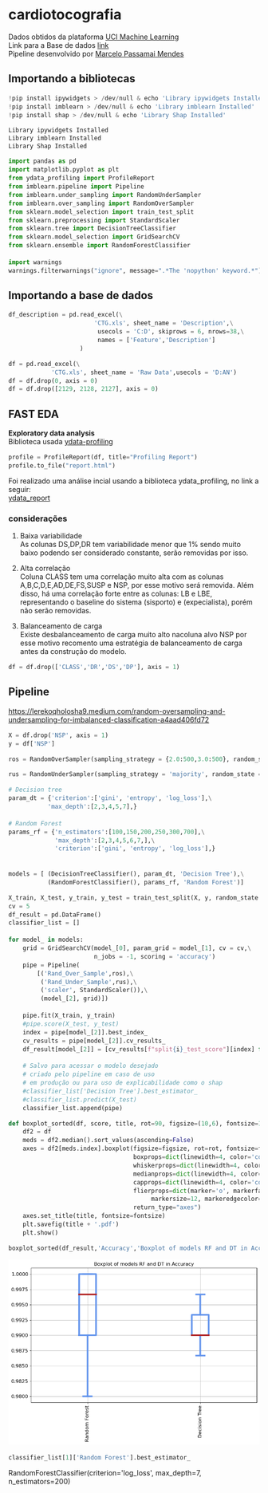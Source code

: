 # cardiotocografia
Dados obtidos da plataforma [UCI Machine Learning](https://archive.ics.uci.edu/)  
Link para a Base de dados [link](https://archive.ics.uci.edu/dataset/193/cardiotocography)  
Pipeline desenvolvido por [Marcelo Passamai Mendes](https://www.linkedin.com/in/marcelo-mendes/)  
## Importando a bibliotecas


```python
!pip install ipywidgets > /dev/null & echo 'Library ipywidgets Installed'
!pip install imblearn > /dev/null & echo 'Library imblearn Installed'
!pip install shap > /dev/null & echo 'Library Shap Installed'
```

    Library ipywidgets Installed
    Library imblearn Installed
    Library Shap Installed



```python
import pandas as pd
import matplotlib.pyplot as plt
from ydata_profiling import ProfileReport
from imblearn.pipeline import Pipeline
from imblearn.under_sampling import RandomUnderSampler
from imblearn.over_sampling import RandomOverSampler
from sklearn.model_selection import train_test_split
from sklearn.preprocessing import StandardScaler
from sklearn.tree import DecisionTreeClassifier
from sklearn.model_selection import GridSearchCV
from sklearn.ensemble import RandomForestClassifier

import warnings
warnings.filterwarnings("ignore", message=".*The 'nopython' keyword.*")
```

## Importando a base de dados


```python
df_description = pd.read_excel(\
                        'CTG.xls', sheet_name = 'Description',\
                         usecols = 'C:D', skiprows = 6, nrows=38,\
                         names = ['Feature','Description']      
                    )
```


```python
df = pd.read_excel(\
            'CTG.xls', sheet_name = 'Raw Data',usecols = 'D:AN')
df = df.drop(0, axis = 0)
df = df.drop([2129, 2128, 2127], axis = 0)
```

## FAST EDA
**Exploratory data analysis**  
Biblioteca usada [ydata-profiling](https://github.com/ydataai/ydata-profiling) 


```python
profile = ProfileReport(df, title="Profiling Report")
profile.to_file("report.html")
```

Foi realizado uma análise incial usando a biblioteca ydata_profiling, no link a seguir:  
[ydata_report](report.html)  

### considerações 
1. Baixa variabilidade  
As colunas DS,DP,DR tem variabilidade menor que 1% sendo muito baixo podendo ser considerado constante, serão removidas por isso.  

2. Alta correlação  
Coluna CLASS tem uma correlação muito alta com as colunas A,B,C,D,E,AD,DE,FS,SUSP e NSP, por esse motivo será removida. Além disso, há uma correlação forte entre as colunas: LB e LBE, representando o baseline do sistema (sisporto) e (expecialista), porém não serão removidas.  

3. Balanceamento de carga  
Existe desbalanceamento de carga muito alto nacoluna alvo NSP por esse motivo recomento uma estratégia de balanceamento de carga antes da construção do modelo.



```python
df = df.drop(['CLASS','DR','DS','DP'], axis = 1)
```

## Pipeline

https://lerekoqholosha9.medium.com/random-oversampling-and-undersampling-for-imbalanced-classification-a4aad406fd72


```python
X = df.drop('NSP', axis = 1)
y = df['NSP']
```


```python
ros = RandomOverSampler(sampling_strategy = {2.0:500,3.0:500}, random_state = 42)
```


```python
rus = RandomUnderSampler(sampling_strategy = 'majority', random_state = 42)
```


```python
# Decision tree
param_dt = {'criterion':['gini', 'entropy', 'log_loss'],\
           'max_depth':[2,3,4,5,7],}

# Random Forest
params_rf = {'n_estimators':[100,150,200,250,300,700],\
             'max_depth':[2,3,4,5,6,7,],\
             'criterion':['gini', 'entropy', 'log_loss'],}


models = [ (DecisionTreeClassifier(), param_dt, 'Decision Tree'),\
           (RandomForestClassifier(), params_rf, 'Random Forest')]
```


```python
X_train, X_test, y_train, y_test = train_test_split(X, y, random_state = 42)
cv = 5
df_result = pd.DataFrame()
classifier_list = []

for model_ in models:
    grid = GridSearchCV(model_[0], param_grid = model_[1], cv = cv,\
                        n_jobs = -1, scoring = 'accuracy')
    pipe = Pipeline(
        [('Rand_Over_Sample',ros),\
         ('Rand_Under_Sample',rus),\
         ('scaler', StandardScaler()),\
         (model_[2], grid)])

    pipe.fit(X_train, y_train)
    #pipe.score(X_test, y_test)
    index = pipe[model_[2]].best_index_
    cv_results = pipe[model_[2]].cv_results_
    df_result[model_[2]] = [cv_results[f"split{i}_test_score"][index] for i in range(cv)]
    
    # Salvo para acessar o modelo desejado
    # criado pelo pipeline em caso de uso
    # em produção ou para uso de explicabilidade como o shap
    #classifier_list['Decision Tree'].best_estimator_
    #classifier_list.predict(X_test)
    classifier_list.append(pipe)
```


```python
def boxplot_sorted(df, score, title, rot=90, figsize=(10,6), fontsize=12):
    df2 = df
    meds = df2.median().sort_values(ascending=False)
    axes = df2[meds.index].boxplot(figsize=figsize, rot=rot, fontsize=fontsize,
                                   boxprops=dict(linewidth=4, color='cornflowerblue'),
                                   whiskerprops=dict(linewidth=4, color='cornflowerblue'),
                                   medianprops=dict(linewidth=4, color='firebrick'),
                                   capprops=dict(linewidth=4, color='cornflowerblue'),
                                   flierprops=dict(marker='o', markerfacecolor='dimgray',
                                        markersize=12, markeredgecolor='black'),
                                   return_type="axes")
    axes.set_title(title, fontsize=fontsize)
    plt.savefig(title + '.pdf')
    plt.show()
```


```python
boxplot_sorted(df_result,'Accuracy','Boxplot of models RF and DT in Accuracy')
```


    
![png](output_19_0.png)
    



```python
classifier_list[1]['Random Forest'].best_estimator_
```
RandomForestClassifier(criterion=&#x27;log_loss&#x27;, max_depth=7, n_estimators=200)





